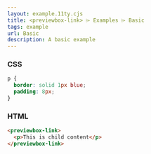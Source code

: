 ```yaml
---
layout: example.11ty.cjs
title: <previewbox-link> ⌲ Examples ⌲ Basic
tags: example
url: Basic
description: A basic example
---
```


<style>
  previewbox-link p {
    border: solid 1px blue;
    padding: 8px;
  }
</style>
<previewbox-link url="https://web-highlights.com"></previewbox-link>

<h3>CSS</h3>

```css
p {
  border: solid 1px blue;
  padding: 8px;
}
```

<h3>HTML</h3>

```html
<previewbox-link>
  <p>This is child content</p>
</previewbox-link>
```

